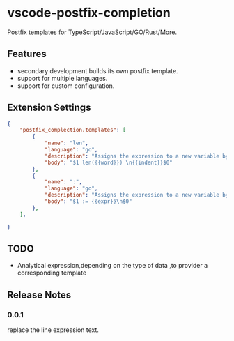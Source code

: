 # vscode-postfix-completion

Postfix templates for TypeScript/JavaScript/GO/Rust/More.

## Features
- secondary development builds its own postfix template.
- support for multiple languages.
- support for custom configuration.



## Extension Settings

```json
{
	"postfix_complection.templates": [
		{
			"name": "len",
			"language": "go",
			"description": "Assigns the expression to a new variable by using :=.",
			"body": "$1 len({{word}}) \n{{indent}}$0"
		},
		{
			"name": ":",
			"language": "go",
			"description": "Assigns the expression to a new variable by using :=.",
			"body": "$1 := {{expr}}\n$0"
		},
	],

}


```
## TODO

- Analytical expression,depending on the type of data ,to provider a corresponding template


## Release Notes

### 0.0.1
replace the line expression text.

